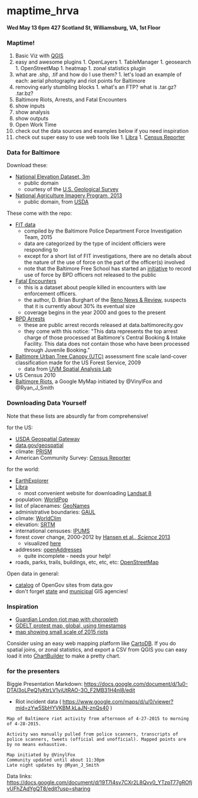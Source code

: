 # maptime_hrva
#### Wed May 13 6pm 427 Scotland St, Williamsburg, VA, 1st Floor

### Maptime!

1. Basic Viz with [QGIS](http://www.qgis.org/en/site/)
  1. easy and awesome plugins
    1. OpenLayers
    1. TableManager
    1. geosearch
    1. OpenStreetMap
    1. heatmap
    1. zonal statistics plugin
  1. what are .shp, .tif and how do I use them? 
    1. let's load an example of each: aerial photography and riot points for Baltimore
  1. removing early stumbling blocks
    1. what's an FTP? what is .tar.gz? .tar.bz?
2. Baltimore Riots, Arrests, and Fatal Encounters
  1. show inputs
  1. show analysis
  1. show outputs
3. Open Work Time
  1. check out the data sources and examples below if you need inspiration
  1. check out super easy to use web tools like
    1. [Libra](https://libra.developmentseed.org/)
    1. [Census Reporter](http://censusreporter.org/)


### Data for Baltimore

Download these:

* [National Elevation Dataset, 3m](http://bit.ly/baltimore_ned3m)
  * public domain
  * courtesy of the [U.S. Geological Survey](http://ned.usgs.gov/)
* [National Agriculture Imagery Program, 2013](http://bit.ly/baltimore_NAIP2013)
  * public domain, from [USDA](https://catalog.data.gov/dataset/national-geospatial-data-asset-ngda-naip-imagery-2015-2016-planned-acquisition)

These come with the repo:

* [FIT data](http://www.baltimorepolice.org/fit-investigation-team)
  * compiled by the Baltimore Police Department Force Investigation Team, 2015
  * data are categorized by the type of incident officiers were responding to
  * except for a short list of FIT investigations, there are no details about the nature of the use of force on the part of the officer(s) involved
  * note that the Baltimore Free School has started an [initiative](http://freeschool.redemmas.org/courses/635) to record use of force by BPD officers not released to the public
* [Fatal Encounters](http://www.fatalencounters.org/)
  * this is a dataset about people killed in encounters with law enforcement officers.
  * the author, D. Brian Burghart of the [Reno News & Review](https://www.newsreview.com/reno/home), suspects that it is currently about 30% its eventual size
  * coverage begins in the year 2000 and goes to the present
* [BPD Arrests](https://data.baltimorecity.gov/Public-Safety/BPD-Arrests/3i3v-ibrt)
  * these are public arrest records released at data.baltimorecity.gov
  * they come with this notice: "This data represents the top arrest charge of those processed at Baltimore's Central Booking & Intake Facility. This data does not contain those who have been processed through Juvenile Booking."
* [Baltimore Urban Tree Canopy (UTC)](http://gis.w3.uvm.edu/utc/) assessment fine scale land-cover classification made for the US Forest Service, 2009
  * data from [UVM Spatial Analysis Lab](http://www.uvm.edu/rsenr/sal/)
* US Census 2010
* [Baltimore Riots](https://www.google.com/maps/d/u/0/viewer?mid=zYw5SbHYVKBM.kLaJN-znQs40), a Google MyMap initiated by @VinylFox and @Ryan_J_Smith

### Downloading Data Yourself

Note that these lists are absurdly far from comprehensive!

for the US:

  * [USDA Geospatial Gateway](https://gdg.sc.egov.usda.gov/)
  * [data.gov/geospatial](https://www.data.gov/geospatial/)
  * climate: [PRISM](http://www.prism.oregonstate.edu/)
  * American Community Survey: [Census Reporter](http://censusreporter.org/)

for the world:

  * [EarthExplorer](http://earthexplorer.usgs.gov/)
  * [Libra](https://libra.developmentseed.org/)
    * most convenient website for downloading [Landsat 8](http://en.wikipedia.org/wiki/Landsat_8)
  * population: [WorldPop](http://www.worldpop.org.uk/)
  * list of placenames: [GeoNames](http://www.geonames.org/)
  * administrative boundaries: [GAUL](http://www.fao.org/geonetwork/srv/en/metadata.show?id=12691)
  * climate: [WorldClim](http://www.worldclim.org/)
  * elevation: [SRTM](http://srtm.usgs.gov/)
  * international censuses: [IPUMS](https://international.ipums.org/international/)
  * forest cover change, 2000-2012 by [Hansen et al., *Science* 2013](http://earthenginepartners.appspot.com/science-2013-global-forest/download_v1.1.html)
    * visualized [here](http://earthenginepartners.appspot.com/science-2013-global-forest)
  * addresses: [openAddresses](http://openaddresses.io/)
    * quite incomplete - needs your help!
  * roads, parks, trails, buildings, etc, etc, etc: [OpenStreetMap](https://www.openstreetmap.org)

Open data in general:

  * [catalog](http://www.data.gov/open-gov/) of OpenGov sites from data.gov
  * don't forget [state](http://www.mass.gov/anf/research-and-tech/it-serv-and-support/application-serv/office-of-geographic-information-massgis/) and [municipal](http://www.cityofchicago.org/city/en/depts/doit/provdrs/gis.html) GIS agencies!


### Inspiration

  * [Guardian London riot map with choropleth](http://www.theguardian.com/news/datablog/interactive/2011/aug/10/poverty-riots-mapped)
  * [GDELT protest map, global, using timestamps](http://gdeltproject.org/globaldashboard/)
  * [map showing small scale of 2015 riots](http://www.vocativ.com/usa/justice-usa/2-maps-that-explain-the-baltimore-riots-1968-and-now/)

Consider using an easy web mapping platform like [CartoDB](http://cartodb.com/).
If you do spatial joins, or zonal statistics, and export a CSV from QGIS you can easy load it into [ChartBuilder](http://quartz.github.io/Chartbuilder/) to make a pretty chart.






### for the presenters

Biggie Presentation Markdown:
https://docs.google.com/document/d/1u0-DTAl3oLPeQ1yKtrLV1yiUtRAO-3O_F2MB31H4nl8/edit

- Riot incident data ( https://www.google.com/maps/d/u/0/viewer?mid=zYw5SbHYVKBM.kLaJN-znQs40 )

```
Map of Baltimore riot activity from afternoon of 4-27-2015 to morning of 4-28-2015.

Activity was manually pulled from police scanners, transcripts of police scanners, tweets (official and unofficial). Mapped points are by no means exhaustive.

Map initiated by @VinylFox
Community updated until about 11:30pm
Late night updates by @Ryan_J_Smith
```

Data links:
https://docs.google.com/document/d/19T7I4sv7CXr2L8Qvv0_YTzpT77gROfjvUFhZAdYgQT8/edit?usp=sharing
